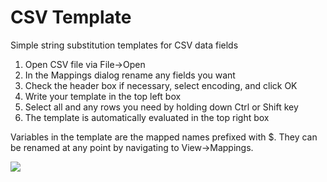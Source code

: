 CSV Template
===

Simple string substitution templates for CSV data fields

1) Open CSV file via File->Open  
2) In the Mappings dialog rename any fields you want  
3) Check the header box if necessary, select encoding, and click OK  
4) Write your template in the top left box  
5) Select all and any rows you need by holding down Ctrl or Shift key  
6) The template is automatically evaluated in the top right box

Variables in the template are the mapped names prefixed with $.
They can be renamed at any point by navigating to View->Mappings.

<img src="http://i.imgur.com/X8GEJXe.png"> 
